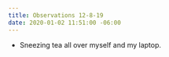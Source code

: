 ```yaml
---
title: Observations 12-8-19
date: 2020-01-02 11:51:00 -06:00
---
```


- Sneezing tea all over myself and my laptop.